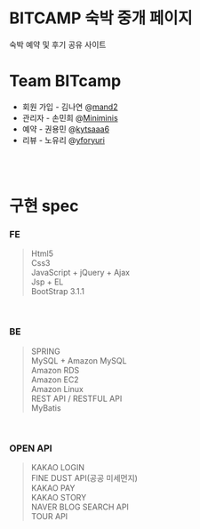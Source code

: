 # BITCAMP 숙박 중개 페이지

숙박 예약 및 후기 공유 사이트




# Team BITcamp

- 회원 가입 - 김나연 @[mand2](https://github.com/mand2) <br>
- 관리자 - 손민희 @[Miniminis](https://github.com/Miniminis)<br>
- 예약 - 권용민 @[kytsaaa6](https://github.com/kytsaaa6)<br>
- 리뷰 - 노유리 @[yforyuri](https://github.com/yforyuri)<br>



<br>

<br>



# 구현 spec

### FE

>Html5  
Css3  
JavaScript + jQuery + Ajax  
Jsp + EL  
BootStrap 3.1.1  

<br>

### BE

>SPRING  
MySQL + Amazon MySQL  
Amazon RDS  
Amazon EC2  
Amazon Linux  
REST API / RESTFUL API  
MyBatis

<Br>

### OPEN API

>KAKAO LOGIN  
FINE DUST API(공공 미세먼지)  
KAKAO PAY  
KAKAO STORY  
NAVER BLOG SEARCH API  
TOUR API



<br>

<br>

